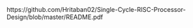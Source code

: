 
<embed>
https://github.com/Hritaban02/Single-Cycle-RISC-Processor-Design/blob/master/README.pdf
</embed>
